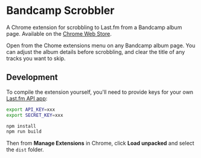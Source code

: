 # Bandcamp Scrobbler

A Chrome extension for scrobbling to Last.fm from a Bandcamp album page.
Available on the [Chrome Web Store](https://chrome.google.com/webstore/detail/bandcamp-scrobbler/cnmjkkjnmdhhemfbokmblfioalnbnlej).

Open from the Chome extensions menu on any Bandcamp album page.
You can adjust the album details before scrobbling, and clear the title of any tracks you want to skip.

## Development

To compile the extension yourself, you'll need to provide keys for your own [Last.fm API app](https://www.last.fm/api/intro):

```bash
export API_KEY=xxx
export SECRET_KEY=xxx

npm install
npm run build
```

Then from **Manage Extensions** in Chrome, click **Load unpacked** and select the `dist` folder.
